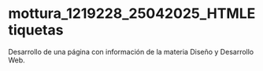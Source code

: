 # mottura_1219228_25042025_HTMLEtiquetas
Desarrollo de una página con información de la materia Diseño y Desarrollo Web.
